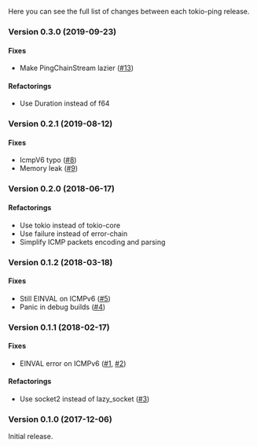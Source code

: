 Here you can see the full list of changes between each tokio-ping release.

### Version 0.3.0 (2019-09-23)

#### Fixes
* Make PingChainStream lazier ([#13](https://github.com/knsd/tokio-ping/pull/13))

#### Refactorings
* Use Duration instead of f64

### Version 0.2.1 (2019-08-12)

#### Fixes
* IcmpV6 typo ([#8](https://github.com/knsd/tokio-ping/pull/8))
* Memory leak ([#9](https://github.com/knsd/tokio-ping/pull/9))

### Version 0.2.0 (2018-06-17)

#### Refactorings
* Use tokio instead of tokio-core
* Use failure instead of error-chain
* Simplify ICMP packets encoding and parsing

### Version 0.1.2 (2018-03-18)

#### Fixes
* Still EINVAL on ICMPv6 ([#5](https://github.com/knsd/tokio-ping/pull/5))
* Panic in debug builds ([#4](https://github.com/knsd/tokio-ping/issues/4))

### Version 0.1.1 (2018-02-17)

#### Fixes
* EINVAL error on ICMPv6 ([#1](https://github.com/knsd/tokio-ping/issues/1), [#2](https://github.com/knsd/tokio-ping/pull/2))

#### Refactorings
* Use socket2 instead of lazy_socket ([#3](https://github.com/knsd/tokio-ping/pull/3))


### Version 0.1.0 (2017-12-06)

Initial release.
